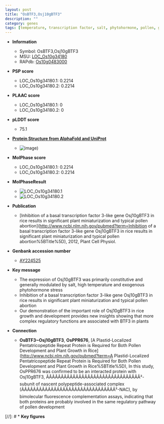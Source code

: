 ```yaml
---
layout: post
title: "OsBTF3,Osj10gBTF3"
description: ""
category: genes
tags: [temperature, transcription factor, salt, phytohormone, pollen, growth]
---
```


* **Information**  
    + Symbol: OsBTF3,Osj10gBTF3  
    + MSU: [LOC_Os10g34180](http://rice.plantbiology.msu.edu/cgi-bin/ORF_infopage.cgi?orf=LOC_Os10g34180)  
    + RAPdb: [Os10g0483000](http://rapdb.dna.affrc.go.jp/viewer/gbrowse_details/irgsp1?name=Os10g0483000)  

* **PSP score**  
    + LOC_Os10g34180.1: 0.2214 
    + LOC_Os10g34180.2: 0.2214 

* **PLAAC score**  
    + LOC_Os10g34180.1: 0 
    + LOC_Os10g34180.2: 0 

* **pLDDT score**
    + 75.1

* **[Protein Structure from AlphaFold and UniProt](https://www.uniprot.org/uniprotkb/Q8LNW1/entry#structure)**
    + ![image](https://ricepsp.github.io/images/Q8/AF-Q8LNW1-F1.png))

* **MolPhase score**
    + LOC_Os10g34180.1: 0.2214
    + LOC_Os10g34180.2: 0.2214

* **MolPhaseResult**
    + ![LOC_Os10g34180.1](https://ricepsp.github.io/pictures/LOC_Os10g/LOC_Os10g34180.1.png)
    + ![LOC_Os10g34180.2](https://ricepsp.github.io/pictures/LOC_Os10g/LOC_Os10g34180.2.png)

* **Publication**  
    + [Inhibition of a basal transcription factor 3-like gene Osj10gBTF3 in rice results in significant plant miniaturization and typical pollen abortion](http://www.ncbi.nlm.nih.gov/pubmed?term=Inhibition of a basal transcription factor 3-like gene Osj10gBTF3 in rice results in significant plant miniaturization and typical pollen abortion%5BTitle%5D), 2012, Plant Cell Physiol.

* **Genbank accession number**  
    + [AY224525](http://www.ncbi.nlm.nih.gov/nuccore/AY224525)

* **Key message**  
    + The expression of Osj10gBTF3 was primarily constitutive and generally modulated by salt, high temperature and exogenous phytohormone stress
    + Inhibition of a basal transcription factor 3-like gene Osj10gBTF3 in rice results in significant plant miniaturization and typical pollen abortion
    + Our demonstration of the important role of Osj10gBTF3 in rice growth and development provides new insights showing that more complex regulatory functions are associated with BTF3 in plants

* **Connection**  
    + __OsBTF3~Osj10gBTF3__, __OsPPR676__, [A Plastid-Localized Pentatricopeptide Repeat Protein is Required for Both Pollen Development and Plant Growth in Rice](http://www.ncbi.nlm.nih.gov/pubmed?term=A Plastid-Localized Pentatricopeptide Repeat Protein is Required for Both Pollen Development and Plant Growth in Rice%5BTitle%5D),  In this study, OsPPR676 was confirmed to be an interacted protein with Osj10gBTF3, ÃÂÃÂÃÂÃÂÃÂÃÂÃÂÃÂÃÂÃÂÃÂÃÂÃÂÃÂÃÂÃÂ²-subunit of nascent polypeptide-associated complex (ÃÂÃÂÃÂÃÂÃÂÃÂÃÂÃÂÃÂÃÂÃÂÃÂÃÂÃÂÃÂÃÂ²-NAC), by bimolecular fluorescence complementation assays, indicating that both proteins are probably involved in the same regulatory pathway of pollen development

[//]: # * **Key figures**  


